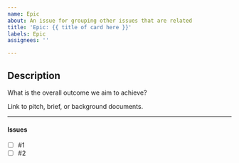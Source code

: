 ```yaml
---
name: Epic
about: An issue for grouping other issues that are related
title: 'Epic: {{ title of card here }}'
labels: Epic
assignees: ''

---
```


## Description

What is the overall outcome we aim to achieve? 

Link to pitch, brief, or background documents.

---

#### Issues
- [ ] #1
- [ ] #2
